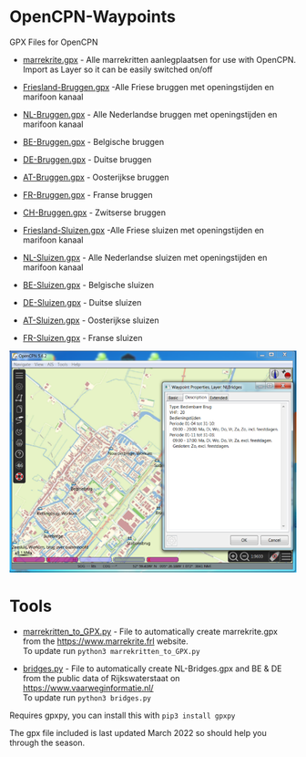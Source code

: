 # OpenCPN-Waypoints
GPX Files for OpenCPN

* [marrekrite.gpx](marrekrite.gpx)  - Alle marrekritten aanlegplaatsen for use with OpenCPN. Import as Layer so it can be easily switched on/off
* [Friesland-Bruggen.gpx](Friesland-Bruggen.gpx) -Alle Friese bruggen met openingstijden en marifoon kanaal
* [NL-Bruggen.gpx](NL-Bruggen.gpx) - Alle Nederlandse bruggen met openingstijden en marifoon kanaal 
* [BE-Bruggen.gpx](BE-Bruggen.gpx) - Belgische bruggen
* [DE-Bruggen.gpx](DE-Bruggen.gpx) - Duitse bruggen
* [AT-Bruggen.gpx](AT-Bruggen.gpx) - Oosterijkse bruggen
* [FR-Bruggen.gpx](FR-Bruggen.gpx) - Franse bruggen
* [CH-Bruggen.gpx](CH-Bruggen.gpx) - Zwitserse bruggen

* [Friesland-Sluizen.gpx](Friesland-Sluizen.gpx) -Alle Friese sluizen met openingstijden en marifoon kanaal
* [NL-Sluizen.gpx](NL-Sluizen.gpx) - Alle Nederlandse sluizen met openingstijden en marifoon kanaal 
* [BE-Sluizen.gpx](BE-Sluizen.gpx) - Belgische sluizen
* [DE-Sluizen.gpx](DE-Sluizen.gpx) - Duitse sluizen
* [AT-Sluizen.gpx](AT-Sluizen.gpx) - Oosterijkse sluizen
* [FR-Sluizen.gpx](FR-Sluizen.gpx) - Franse sluizen

![openCPN brug info image](./img/openCPN-brug.png)

# Tools
* [marrekritten_to_GPX.py](marrekritten_to_GPX.py) - File to automatically create marrekrite.gpx from the https://www.marrekrite.frl website.  
To update run `python3 marrekritten_to_GPX.py`

* [bridges.py](bridges.py) - File to automatically create NL-Bridges.gpx and BE & DE from the public data of Rijkswaterstaat on https://www.vaarweginformatie.nl/  
To update run `python3 bridges.py`

Requires gpxpy, you can install this with `pip3 install gpxpy`

The gpx file included is last updated March 2022 so should help you through the season.
